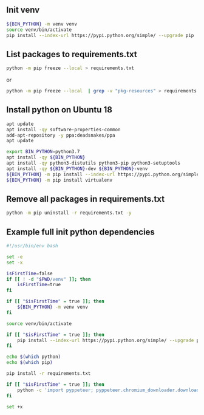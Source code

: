 ## Init venv

````bash
${BIN_PYTHON} -m venv venv
source venv/bin/activate
pip install --index-url https://pypi.python.org/simple/ --upgrade pip
````

## List packages to requirements.txt

````bash
python -m pip freeze --local > requirements.txt
````
or
````bash
python -m pip freeze --local  | grep -v "pkg-resources" > requirements.txt
````

## Install python on Ubuntu 18

````bash
apt update
apt install -qy software-properties-common
add-apt-repository -y ppa:deadsnakes/ppa
apt update

export BIN_PYTHON=python3.7
apt install -qy ${BIN_PYTHON}
apt install -qy python3-distutils python3-pip python3-setuptools
apt install -qy ${BIN_PYTHON}-dev ${BIN_PYTHON}-venv
${BIN_PYTHON} -m pip install --index-url https://pypi.python.org/simple/ --upgrade pip
${BIN_PYTHON} -m pip install virtualenv
````

## Remove all packages in requirements.txt

````bash
python -m pip uninstall -r requirements.txt -y
````

## Example full init python dependencies

````bash
#!/usr/bin/env bash

set -e
set -x

isFirstTime=false
if [[ ! -d "$PWD/venv" ]]; then
    isFirstTime=true
fi

if [[ "$isFirstTime" = true ]]; then
    ${BIN_PYTHON} -m venv venv
fi

source venv/bin/activate

if [[ "$isFirstTime" = true ]]; then
    pip install --index-url https://pypi.python.org/simple/ --upgrade pip
fi

echo $(which python)
echo $(which pip)

pip install -r requirements.txt

if [[ "$isFirstTime" = true ]]; then
    python -c 'import pyppeteer; pyppeteer.chromium_downloader.download_chromium()'
fi

set +x
````

